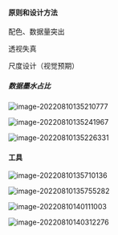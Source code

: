 #### 原则和设计方法

配色、数据量突出



透视失真

尺度设计（视觉预期）



##### 数据墨水占比

![image-20220810135210777](https://xingqiu-tuchuang-1256524210.cos.ap-shanghai.myqcloud.com/3978/image-20220810135210777.png)



![image-20220810135241967](https://xingqiu-tuchuang-1256524210.cos.ap-shanghai.myqcloud.com/3978/image-20220810135241967.png)

![image-20220810135226331](https://xingqiu-tuchuang-1256524210.cos.ap-shanghai.myqcloud.com/3978/image-20220810135226331.png)

#### 工具

![image-20220810135710136](https://xingqiu-tuchuang-1256524210.cos.ap-shanghai.myqcloud.com/3978/image-20220810135710136.png)

![image-20220810135755282](https://xingqiu-tuchuang-1256524210.cos.ap-shanghai.myqcloud.com/3978/image-20220810135755282.png)

![image-20220810140111003](https://xingqiu-tuchuang-1256524210.cos.ap-shanghai.myqcloud.com/3978/image-20220810140111003.png)



![image-20220810140312276](https://xingqiu-tuchuang-1256524210.cos.ap-shanghai.myqcloud.com/3978/image-20220810140312276.png)
